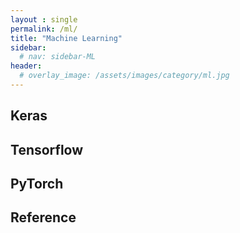 ```yaml
---
layout : single
permalink: /ml/
title: "Machine Learning"
sidebar:
  # nav: sidebar-ML
header:
  # overlay_image: /assets/images/category/ml.jpg
---
```


## Keras

## Tensorflow

## PyTorch


## Reference

